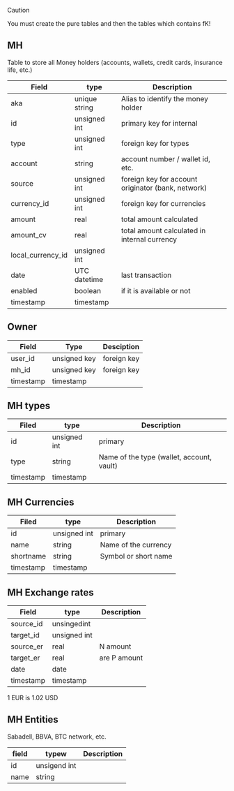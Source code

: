
>[!Caution] 
>You must create the pure tables and then the tables which contains fK!



##  MH

Table to store all Money holders (accounts, wallets, credit cards, insurance life, etc.)

| Field             | type          | Description                                        |
| ----------------- | ------------- | -------------------------------------------------- |
| aka               | unique string | Alias to identify the money holder                 |
| id                | unsigned int  | primary key for internal                           |
| type              | unsigned int  | foreign key for types                              |
| account           | string        | account number / wallet id, etc.                   |
| source            | unsigned int  | foreign key for account originator (bank, network) |
| currency_id       | unsigned int  | foreign key for currencies                         |
| amount            | real          | total amount calculated                            |
| amount_cv         | real          | total amount calculated in internal currency       |
| local_currency_id | unsigned int  |                                                    |
| date              | UTC datetime  | last transaction                                   |
| enabled           | boolean       | if it is available or not                          |
| timestamp         | timestamp     |                                                    |

## Owner


| Field     | Type         | Desciption  |
| --------- | ------------ | ----------- |
| user_id   | unsigned key | foreign key |
| mh_id     | unsigned key | foreign key |
| timestamp | timestamp    |             |

## MH types

| Filed     | type         | Description                               |
| --------- | ------------ | ----------------------------------------- |
| id        | unsigned int | primary                                   |
| type      | string       | Name of the type (wallet, account, vault) |
| timestamp | timestamp    |                                           |

## MH Currencies


| Filed     | type         | Description          |
| --------- | ------------ | -------------------- |
| id        | unsigned int | primary              |
| name      | string       | Name of the currency |
| shortname | string       | Symbol or short name |
| timestamp | timestamp    |                      |

## MH Exchange rates


| Field     | type         | Description  |
| --------- | ------------ | ------------ |
| source_id | unsingedint  |              |
| target_id | unsigned int |              |
| source_er | real         | N amount     |
| target_er | real         | are P amount |
| date      | date         |              |
| timestamp | timestamp    |              |

1 EUR is 1.02 USD


## MH Entities

Sabadell, BBVA, BTC network, etc.

| field | typew        | Description |
| ----- | ------------ | ----------- |
| id    | unsigend int |             |
| name  | string       |             |





